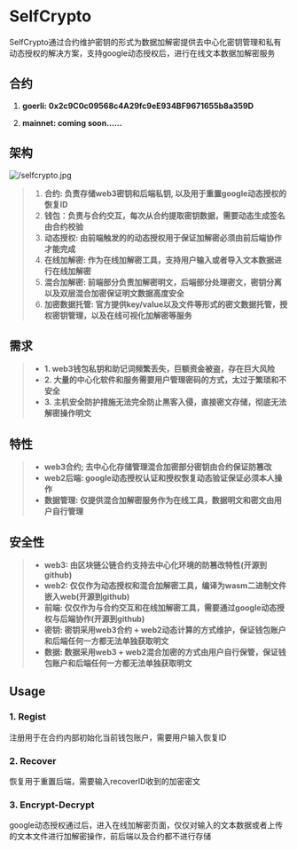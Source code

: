 # SelfCrypto

SelfCrypto通过合约维护密钥的形式为数据加解密提供去中心化密钥管理和私有动态授权的解决方案，支持google动态授权后，进行在线文本数据加解密服务

## 合约

1. **goerli: 0x2c9C0c09568c4A29fc9eE934BF9671655b8a359D**

2. **mainnet: coming soon......**

## 架构

![/selfcrypto.jpg](/selfcrypto.png)

> 1. **合约: 负责存储web3密钥和后端私钥, 以及用于重置google动态授权的恢复ID**
> 2. **钱包：负责与合约交互，每次从合约提取密钥数据，需要动态生成签名由合约校验**
> 3. **动态授权: 由前端触发的的动态授权用于保证加解密必须由前后端协作才能完成**
> 4. **在线加解密: 作为在线加解密工具，支持用户输入或者导入文本数据进行在线加解密**
> 5. **混合加解密: 前端部分负责加解密明文，后端部分处理密文，密钥分离以及双层混合加密保证明文数据高度安全**
> 5. **加密数据托管: 官方提供key/value以及文件等形式的密文数据托管，授权密钥管理，以及在线可视化加解密等服务**

## 需求
> - **1. web3钱包私钥和助记词频繁丢失，巨额资金被盗，存在巨大风险**
> - **2. 大量的中心化软件和服务需要用户管理密码的方式，太过于繁琐和不安全**
> - **3. 主机安全防护措施无法完全防止黑客入侵，直接密文存储，彻底无法解密操作明文**

## 特性
> - **web3合约; 去中心化存储管理混合加密部分密钥由合约保证防篡改**
> - **web2后端: google动态授权认证和授权恢复动态验证保证必须本人操作**
> - **数据管理: 仅提供混合加解密服务作为在线工具，数据明文和密文由用户自行管理**

## 安全性
> - **web3: 由区块链公链合约支持去中心化环境的防篡改特性(开源到github)**
> - **web2: 仅仅作为动态授权和混合加解密工具，编译为wasm二进制文件嵌入web(开源到github)**
> - **前端: 仅仅作为与合约交互和在线加解密工具，需要通过google动态授权与后端协作(开源到github)**
> - **密钥: 密钥采用web3合约 + web2动态计算的方式维护，保证钱包账户和后端任何一方都无法单独获取明文**
> - **数据: 数据采用web3 + web2混合加密的方式由用户自行保管，保证钱包账户和后端任何一方都无法单独获取明文**

## Usage

### 1. Regist
注册用于在合约内部初始化当前钱包账户，需要用户输入恢复ID

### 2. Recover
恢复用于重置后端，需要输入recoverID收到的加密密文

### 3. Encrypt-Decrypt
google动态授权通过后，进入在线加解密页面，仅仅对输入的文本数据或者上传的文本文件进行加解密操作，前后端以及合约都不进行存储
